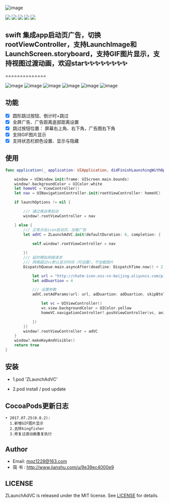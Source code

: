 ![image](https://github.com/MQZHot/ZLaunchAdVC/blob/master/Picture/ZLaunchAdVC.png)

![](https://img.shields.io/badge/platform-iOS-yellow.svg) ![](https://img.shields.io/badge/language-swift-red.svg) ![](https://img.shields.io/badge/support-iOS%208%2B-blue.svg) ![](https://img.shields.io/cocoapods/v/ZLaunchAdVC.svg?style=flat) ![](https://img.shields.io/badge/license-MIT%20License-brightgreen.svg)

## swift 集成app启动页广告，切换rootViewController，支持LaunchImage和LaunchScreen.storyboard，支持GIF图片显示，支持视图过渡动画，欢迎star✨✨✨✨✨✨✨✨

==============

![image](https://github.com/MQZHot/ZLaunchAdVC/blob/master/Picture/pic1.gif) ![image](https://github.com/MQZHot/ZLaunchAdVC/blob/master/Picture/pic2.gif) ![image](https://github.com/MQZHot/ZLaunchAdVC/blob/master/Picture/pic3.gif) ![image](https://github.com/MQZHot/ZLaunchAdVC/blob/master/Picture/pic4.gif) ![image](https://github.com/MQZHot/ZLaunchAdVC/blob/master/Picture/pic5.gif) ![image](https://github.com/MQZHot/ZLaunchAdVC/blob/master/Picture/pic6.gif)

## 功能

- [x] 圆形跳过按钮、倒计时+跳过
- [x] 全屏广告、广告距离底部距离设置
- [x] 跳过按钮位置： 屏幕右上角、右下角，广告图右下角
- [x] 支持GIF图片显示
- [x] 支持状态栏颜色设置、显示与隐藏

## 使用

```swift
func application(_ application: UIApplication, didFinishLaunchingWithOptions launchOptions: [UIApplicationLaunchOptionsKey: Any]?) -> Bool {

    window = UIWindow.init(frame: UIScreen.main.bounds)
    window?.backgroundColor = UIColor.white
    let homeVC = ViewController()
    let nav = UINavigationController.init(rootViewController: homeVC)

    if launchOptions != nil {

        /// 通过推送等启动
        window?.rootViewController = nav

    } else {
        /// 正常点击icon启动页，加载广告
        let adVC = ZLaunchAdVC.init(defaultDuration: 6, completion: {
    
            self.window?.rootViewController = nav

        })
        /// 延时模拟网络请求
        /// 网络超过vc默认显示时间（可设置），不加载图片
        DispatchQueue.main.asyncAfter(deadline: DispatchTime.now() + 2, execute: {

            let url = "http://chatm-icon.oss-cn-beijing.aliyuncs.com/pic/pic_20170725165329728.jpg"
            let adDuartion = 4

            /// 设置参数
            adVC.setAdParams(url: url, adDuartion: adDuartion, skipBtnType: .circle, adViewBottomDistance: 0, transitionType: .flipFromTop, adImgViewClick: {

                let vc = UIViewController()
                vc.view.backgroundColor = UIColor.yellow
                homeVC.navigationController?.pushViewController(vc, animated: true)

            })
        })
        window?.rootViewController = adVC
    }
    window?.makeKeyAndVisible()
    return true
}
```
## 安装

* 1.pod 'ZLaunchAdVC'

* 2.pod install / pod update

## CocoaPods更新日志

```
• 2017.07.25(0.0.2):
  1.新增GIF图片显示
  2.去除kingfisher
  3.修复过渡动画重复执行
```

## Author

* Email: mqz1228@163.com
* 简 书 : http://www.jianshu.com/u/9e39ec4000e9

## LICENSE

ZLaunchAdVC is released under the MIT license. See [LICENSE](https://github.com/MQZHot/ZLaunchAdVC/blob/master/LICENSE) for details.


